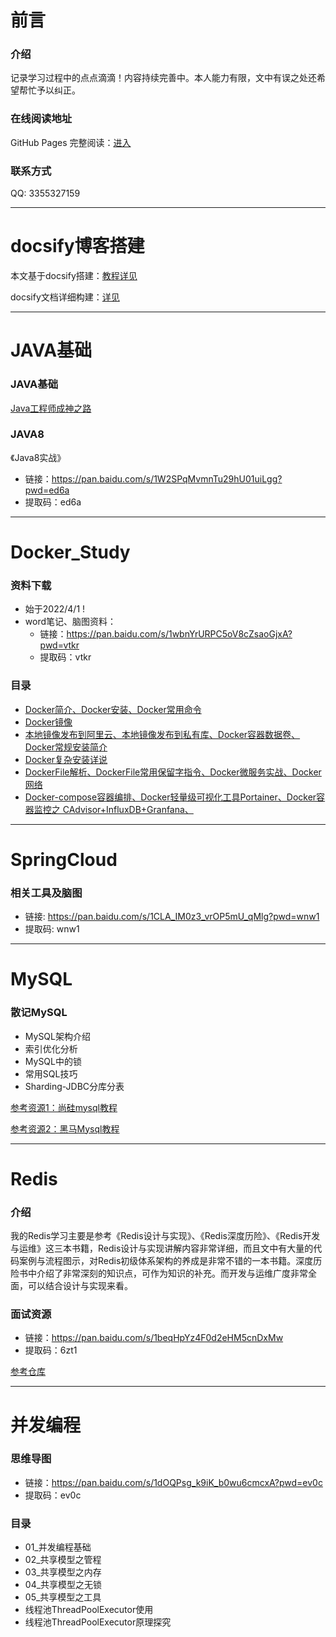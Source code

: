 # 前言

### 介绍

记录学习过程中的点点滴滴！内容持续完善中。本人能力有限，文中有误之处还希望帮忙予以纠正。

### 在线阅读地址

GitHub Pages 完整阅读：[进入](https://yznotes.cn/)

### 联系方式

[//]: # (![]&#40;https://studyimages.oss-cn-beijing.aliyuncs.com/img/qqImage.png&#41; )
QQ: 3355327159


---

# docsify博客搭建

本文基于docsify搭建：[教程详见](https://mp.weixin.qq.com/s/aK9Z9RkqWMUpcNzUREEx4Q)

docsify文档详细构建：[详见](https://notebook.js.org/#/Project/Docsify/docsifyNotes)

---
# JAVA基础

### JAVA基础

[Java工程师成神之路](https://hollischuang.gitee.io/tobetopjavaer/#/)

### JAVA8

《Java8实战》
- 链接：https://pan.baidu.com/s/1W2SPqMvmnTu29hU01uiLgg?pwd=ed6a 
- 提取码：ed6a
  
---

# Docker_Study

### 资料下载

- 始于2022/4/1 !
- word笔记、脑图资料：
    - 链接：https://pan.baidu.com/s/1wbnYrURPC5oV8cZsaoGjxA?pwd=vtkr
    - 提取码：vtkr
    
### 目录

   - [Docker简介、Docker安装、Docker常用命令](/md/Docker/基础篇/基础篇一.md)
   - [Docker镜像](/md/Docker/基础篇/基础篇二.md)
   - [本地镜像发布到阿里云、本地镜像发布到私有库、Docker容器数据卷、Docker常规安装简介](/md/Docker/基础篇/基础篇三.md)
   - [Docker复杂安装详说](/md/Docker/高级篇/高级篇一.md)
   - [DockerFile解析、DockerFile常用保留字指令、Docker微服务实战、Docker网络](/md/Docker/高级篇/高级篇二.md)
   - [Docker-compose容器编排、Docker轻量级可视化工具Portainer、Docker容器监控之 CAdvisor+InfluxDB+Granfana、](/md/Docker/高级篇/高级篇三.md)
   

---

# SpringCloud

### 相关工具及脑图

- 链接: https://pan.baidu.com/s/1CLA_IM0z3_vrOP5mU_qMlg?pwd=wnw1
- 提取码: wnw1 

---

# MySQL

### 散记MySQL

- MySQL架构介绍
- 索引优化分析
- MySQL中的锁
- 常用SQL技巧
- Sharding-JDBC分库分表

[参考资源1：尚硅mysql教程](https://www.bilibili.com/video/BV12b411K7Zu)

[参考资源2：黑马Mysql教程](https://www.baidu.com)

---

# Redis

### 介绍
   
我的Redis学习主要是参考《Redis设计与实现》、《Redis深度历险》、《Redis开发与运维》这三本书籍，Redis设计与实现讲解内容非常详细，而且文中有大量的代码案例与流程图示，对Redis初级体系架构的养成是非常不错的一本书籍。深度历险书中介绍了非常深刻的知识点，可作为知识的补充。而开发与运维广度非常全面，可以结合设计与实现来看。

### 面试资源

- 链接：https://pan.baidu.com/s/1beqHpYz4F0d2eHM5cnDxMw 
- 提取码：6zt1 

[参考仓库](https://gitee.com/LastedMemory/LearningNotes/tree/master)

---

# 并发编程

### 思维导图

- 链接：https://pan.baidu.com/s/1dOQPsg_k9iK_b0wu6cmcxA?pwd=ev0c 
- 提取码：ev0c

### 目录

- 01_并发编程基础
- 02_共享模型之管程
- 03_共享模型之内存
- 04_共享模型之无锁
- 05_共享模型之工具
- 线程池ThreadPoolExecutor使用
- 线程池ThreadPoolExecutor原理探究